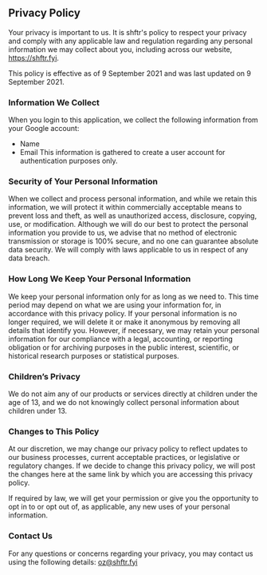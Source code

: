 ## Privacy Policy

Your privacy is important to us. It is shftr's policy to respect your privacy
and comply with any applicable law and regulation regarding any personal
information we may collect about you, including across our website,
https://shftr.fyi.

This policy is effective as of 9 September 2021 and was last updated on 9
September 2021.

### Information We Collect

When you login to this application, we collect the following information from
your Google account:

- Name
- Email This information is gathered to create a user account for authentication
  purposes only.

### Security of Your Personal Information

When we collect and process personal information, and while we retain this
information, we will protect it within commercially acceptable means to prevent
loss and theft, as well as unauthorized access, disclosure, copying, use, or
modification. Although we will do our best to protect the personal information
you provide to us, we advise that no method of electronic transmission or
storage is 100% secure, and no one can guarantee absolute data security. We will
comply with laws applicable to us in respect of any data breach.

### How Long We Keep Your Personal Information

We keep your personal information only for as long as we need to. This time
period may depend on what we are using your information for, in accordance with
this privacy policy. If your personal information is no longer required, we will
delete it or make it anonymous by removing all details that identify you.
However, if necessary, we may retain your personal information for our
compliance with a legal, accounting, or reporting obligation or for archiving
purposes in the public interest, scientific, or historical research purposes or
statistical purposes.

### Children’s Privacy

We do not aim any of our products or services directly at children under the age
of 13, and we do not knowingly collect personal information about children
under 13.

### Changes to This Policy

At our discretion, we may change our privacy policy to reflect updates to our
business processes, current acceptable practices, or legislative or regulatory
changes. If we decide to change this privacy policy, we will post the changes
here at the same link by which you are accessing this privacy policy.

If required by law, we will get your permission or give you the opportunity to
opt in to or opt out of, as applicable, any new uses of your personal
information.

### Contact Us

For any questions or concerns regarding your privacy, you may contact us using
the following details: oz@shftr.fyi
